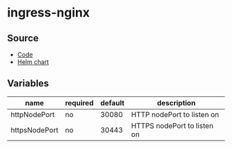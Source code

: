 # ingress-nginx

## Source

* [Code](https://github.com/kubernetes/ingress-nginx)
* [Helm chart](https://github.com/kubernetes/ingress-nginx/tree/master/charts/ingress-nginx)

## Variables

| name          | required | default | description
|---------------|----------|---------|-------------
| httpNodePort  | no       | 30080   | HTTP nodePort to listen on
| httpsNodePort | no       | 30443   | HTTPS nodePort to listen on
